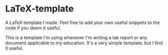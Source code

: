 # LaTeX-template
A LaTeX template I made. Feel free to add your own useful snippets to the code if you deem it useful.

This is a template I'm using whenever I'm writing a lab report or any document applicable to my education.
It's a very simple template, but I find it useful.
